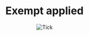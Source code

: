 <div style="text-align: center;">

# Exempt applied

<img src="{{ '/assets/images/tick.png' | url }}" alt="Tick" class="icon">

</div>
